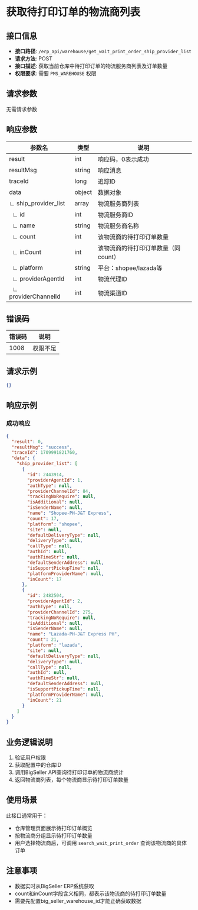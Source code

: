# 获取待打印订单的物流商列表

## 接口信息

- **接口路径**: `/erp_api/warehouse/get_wait_print_order_ship_provider_list`
- **请求方法**: POST
- **接口描述**: 获取当前仓库中待打印订单的物流服务商列表及订单数量
- **权限要求**: 需要 `PMS_WAREHOUSE` 权限

## 请求参数

无需请求参数

## 响应参数

| 参数名 | 类型 | 说明 |
|--------|------|------|
| result | int | 响应码，0表示成功 |
| resultMsg | string | 响应消息 |
| traceId | long | 追踪ID |
| data | object | 数据对象 |
| ∟ ship_provider_list | array | 物流服务商列表 |
| &nbsp;&nbsp;∟ id | int | 物流服务商ID |
| &nbsp;&nbsp;∟ name | string | 物流服务商名称 |
| &nbsp;&nbsp;∟ count | int | 该物流商的待打印订单数量 |
| &nbsp;&nbsp;∟ inCount | int | 该物流商的待打印订单数量（同count） |
| &nbsp;&nbsp;∟ platform | string | 平台：shopee/lazada等 |
| &nbsp;&nbsp;∟ providerAgentId | int | 物流代理ID |
| &nbsp;&nbsp;∟ providerChannelId | int | 物流渠道ID |

## 错误码

| 错误码 | 说明 |
|--------|------|
| 1008 | 权限不足 |

## 请求示例

```json
{}
```

## 响应示例

### 成功响应

```json
{
  "result": 0,
  "resultMsg": "success",
  "traceId": 1709991821760,
  "data": {
    "ship_provider_list": [
      {
        "id": 2443914,
        "providerAgentId": 1,
        "authType": null,
        "providerChannelId": 84,
        "trackingNoRequire": null,
        "isAdditional": null,
        "isSenderName": null,
        "name": "Shopee-PH-J&T Express",
        "count": 17,
        "platform": "shopee",
        "site": null,
        "defaultDeliveryType": null,
        "deliveryType": null,
        "callType": null,
        "authId": null,
        "authTimeStr": null,
        "defaultSenderAddress": null,
        "isSupportPickupTime": null,
        "platformProviderName": null,
        "inCount": 17
      },
      {
        "id": 2482504,
        "providerAgentId": 2,
        "authType": null,
        "providerChannelId": 275,
        "trackingNoRequire": null,
        "isAdditional": null,
        "isSenderName": null,
        "name": "Lazada-PH-J&T Express PH",
        "count": 21,
        "platform": "lazada",
        "site": null,
        "defaultDeliveryType": null,
        "deliveryType": null,
        "callType": null,
        "authId": null,
        "authTimeStr": null,
        "defaultSenderAddress": null,
        "isSupportPickupTime": null,
        "platformProviderName": null,
        "inCount": 21
      }
    ]
  }
}
```

## 业务逻辑说明

1. 验证用户权限
2. 获取配置中的仓库ID
3. 调用BigSeller API查询待打印订单的物流商统计
4. 返回物流商列表，每个物流商显示待打印订单数量

## 使用场景

此接口通常用于：
- 仓库管理页面展示待打印订单概览
- 按物流商分组显示待打印订单数量
- 用户选择物流商后，可调用 `search_wait_print_order` 查询该物流商的具体订单

## 注意事项

- 数据实时从BigSeller ERP系统获取
- count和inCount字段含义相同，都表示该物流商的待打印订单数量
- 需要先配置big_seller_warehouse_id才能正确获取数据

